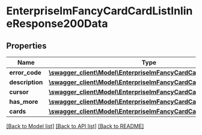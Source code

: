 # EnterpriseImFancyCardCardListInlineResponse200Data

## Properties
Name | Type | Description | Notes
------------ | ------------- | ------------- | -------------
**error_code** | [**\swagger_client\Model\EnterpriseImFancyCardCardListErrorCode**](EnterpriseImFancyCardCardListErrorCode.md) |  | 
**description** | [**\swagger_client\Model\EnterpriseImFancyCardCardListDescription**](EnterpriseImFancyCardCardListDescription.md) |  | 
**cursor** | [**\swagger_client\Model\EnterpriseImFancyCardCardListCursor**](EnterpriseImFancyCardCardListCursor.md) |  | 
**has_more** | [**\swagger_client\Model\EnterpriseImFancyCardCardListHasMore**](EnterpriseImFancyCardCardListHasMore.md) |  | 
**cards** | [**\swagger_client\Model\EnterpriseImFancyCardCardListFancyCard[]**](EnterpriseImFancyCardCardListFancyCard.md) |  | [optional] 

[[Back to Model list]](../README.md#documentation-for-models) [[Back to API list]](../README.md#documentation-for-api-endpoints) [[Back to README]](../README.md)

